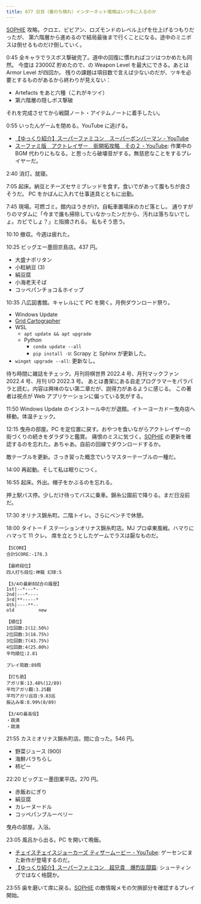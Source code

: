 ```yaml
---
title: 677 日目（曇のち晴れ）インターネット環境はいつ手に入るのか
---
```


[SOPHIE][dtp22] 攻略。クロエ、ビビアン、ロズモンドのレベル上げを仕上げるつもりだったが、
第六階層から進めるので結局最後まで行くことになる。途中のミニボスは倒せるものだけ倒していく。

0:45 全キャラでラスボス撃破完了。道中の回復に慣れればコツはつかめたも同然。
今度は 23000Z 貯めたので、の Weapon Level を最大にできる。あとは Armor Level が四回か。
残りの課題は項目数で言えば少ないのだが、ツキを必要とするものがあるから終わりが見えない：

* Artefacts をあと六種（これがキツイ）
* 第六階層の隠しボス撃破

それを完成させてから戦闘ノート・アイテムノートに着手したい。

0:55 いったんゲームを閉める。YouTube に逃げる。

* [【ゆっくり紹介】スーパーファミコン　スーパーボンバーマン - YouTube](https://www.youtube.com/watch?v=kwmynlYAxrI)
* [スーファミ版　アクトレイザー　街開拓攻略　その２ - YouTube](https://www.youtube.com/watch?v=SyEHkW46b0g):
  作業中の BGM 代わりにもなる。と思ったら破壊音がする。無慈悲なことをするプレイヤーだ。

2:40 消灯。就寝。

7:05 起床。納豆とチーズセサミブレッドを食す。食いでがあって腹もちが良さそうだ。
PC をかばんに入れて仕事道具とともに出勤。

7:45 現場。可燃ゴミ。館内ほうきがけ。自転車置場床のカビ落とし。
通りすがりのマダムに「今まで誰も掃除していなかったンだから、汚れは落ちないでしょ。カビでしょ？」と指摘される。
私もそう思う。

10:10 撤収。今週は疲れた。

10:25 ビッグエー墨田京島店。437 円。

* 大盛ナポリタン
* 小粒納豆 (3)
* 絹豆腐
* 小海老天そば
* コッペパンチョコ＆ホイップ

10:35 八広図書館。キャレルにて PC を開く。月例ダウンロード祭り。

* Windows Update
* [Grid Cartographer](http://gridcartographer.com/)
* WSL
  * `apt update && apt upgrade`
  * Python
    * `conda update --all`
    * `pip install -U`: Scrapy と Sphinx が更新した。
* `winget upgrade --all`: 更新なし。

待ち時間に雑誌をチェック。月刊将棋世界 2022.4 号、月刊マックファン 2022.4 号、月刊 I/O 2022.3 号。
あとは書架にある自走プログラマーをパラパラと読む。内容は興味のない第二章だが、説得力があるように感じる。
この著者は視点が Web アプリケーションに偏っている気がする。

11:50 Windows Update のインストール中だが退館。イトーヨーカドー曳舟店へ移動。体温チェック。

12:15 曳舟の部屋。PC を定位置に戻す。おやつを食いながらアクトレイザーの街づくりの続きをダラダラと鑑賞。
痛恨のミスに気づく。[SOPHIE][dtp22] の更新を確認するのを忘れた。あちゃあ。自前の回線でダウンロードするか。

敵テーブルを更新。さっき習った概念でいうマスターテーブルの一種だ。

14:00 再起動。そして私は眠りにつく。

16:55 起床。外出。帽子をかぶるのを忘れる。

押上駅バス停。少しだけ待ってバスに乗車。錦糸公園前で降りる。まだ日没前だ。

17:30 オリナス錦糸町。二階トイレ。さらにベンチで休憩。

18:00 タイトー F ステーションオリナス錦糸町店。MJ プロ卓東風戦。ハマりにハマって 11 クレ。
席を立とうとしたゲームでラスは厭なものだ。

```text
【SCORE】
合計SCORE:-178.3

【最終段位】
四人打ち段位:神龍 幻球:5

【3/4の最新8試合の履歴】
1st|--*---*-
2nd|---*----
3rd|**-----*
4th|----**--
old         new

【順位】
1位回数:2(12.50%)
2位回数:3(18.75%)
3位回数:7(43.75%)
4位回数:4(25.00%)
平均順位:2.81

プレイ局数:89局

【打ち筋】
アガリ率:13.48%(12/89)
平均アガリ翻:3.25翻
平均アガリ巡目:9.83巡
振込み率:8.99%(8/89)

【3/4の最高役】
・跳満
・跳満
```

21:55 カスミオリナス錦糸町店。間に合った。546 円。

* 野菜ジュース (900)
* 海鮮バラちらし
* 柿ピー

22:20 ビッグエー墨田業平店。270 円。

* 赤飯おにぎり
* 絹豆腐
* カレーヌードル
* コッペパンブルーベリー

曳舟の部屋。入浴。

23:05 風呂から出る。PC を開いて晩飯。

* [チェイスチェイスジョーカーズ ティザームービー - YouTube](https://www.youtube.com/watch?v=-litw1JX8zU):
  ゲーセンにまた新作が登場するのだ。
* [【ゆっくり紹介】スーパーファミコン　超兄貴　爆烈乱闘篇](https://www.youtube.com/watch?v=bQ5tzH6qhPU):
  シューティングではなく格闘か。

23:55 歯を磨いて席に戻る。[SOPHIE][dtp22] の敵情報メモの欠損部分を確認するプレイ開始。

[dtp22]: https://wodifes.net/game/show/469
